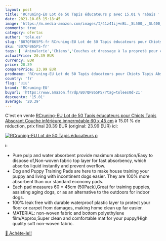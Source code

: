 ```yaml
---
layout: post
title: 'RCruning-EU Lot de 50 Tapis éducateurs p avec 15.01 % rabais '
date: 2021-10-03 15:18:45
image: 'https://m.media-amazon.com/images/I/41z41ij+nBL._SL500_._SL400_.jpg'
comments: true
category: ofertas
author: 'tole.es'
slug: 'B07QF865PS-fr RCruning-EU Lot de 50 Tapis éducateurs pour Chiots Tapis...'
sku: 'B07QF865PS-fr'
tags: [ 'Animalerie','Chiens','Couches et dressage à la propreté pour chiens','Litières et éducation pour chiens','Tapis éducateurs pour chiens','rcruning-eu', ]
actualPrice: 20.39 EUR
currency: EUR
price: 20.39
comparePrice: 23.99 EUR
prodname: 'RCruning-EU Lot de 50 Tapis éducateurs pour Chiots Tapis Absorant Couche inférieure imperméable 60 x 45 cm'
country: 'fr'
flag: '🇫🇷'
brand: 'RCruning-EU'
buyurl: 'https://www.amazon.fr/dp/B07QF865PS/?tag=tolees0d-21'
descuento: '15.01'
average: '20.39'
---
```


C'est en vente [RCruning-EU Lot de 50 Tapis éducateurs pour Chiots Tapis Absorant Couche inférieure imperméable 60 x 45 cm](https://www.amazon.fr/dp/B07QF865PS/?tag=tolees0d-21)  à  15.01 % de réduction, prix final  20.39 EUR (original: 23.99 EUR) ici:

[![RCruning-EU Lot de 50 Tapis éducateurs p](https://m.media-amazon.com/images/I/41z41ij+nBL._SL500_._SL400_.jpg)](https://www.amazon.fr/dp/B07QF865PS/?tag=tolees0d-21)

ℹ️:

- Pure pulp and water absorbent provide maximum absorption/Easy to dispose of,Non-woven fabric top layer for fast absorbency, which absorbs liquid instantly and prevent overflow.
- Dog and Puppy Training Pads are here to make house training your puppy and living with incontinent dogs easier. They are 100% more absorbent than our standard economy pads.
- Each pad measures 60 * 45cm (50Pack),Great for training puppies, assisting aging dogs, or as an alternative to the outdoors for indoor dogs.
- 100% leak free with durable waterproof plastic layer to protect your floor or carpet from damages, making home clean up far easier.
- MATERIAL: non-woven fabric and bottom polyethylene film/Approx,Super clean and comfortable mat for your puppy/High quality soft non-woven fabric.

[🛒 Achète-le!!](https://www.amazon.fr/dp/B07QF865PS/?tag=tolees0d-21)
